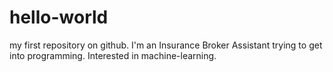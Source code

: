 # hello-world
my first repository on github. I'm an Insurance Broker Assistant trying to get into programming. Interested in machine-learning.
